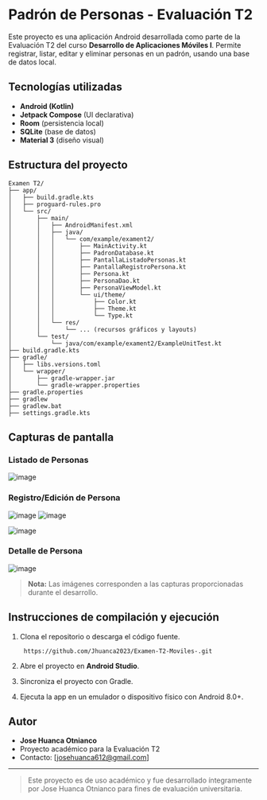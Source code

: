 # Padrón de Personas - Evaluación T2

Este proyecto es una aplicación Android desarrollada como parte de la Evaluación T2 del curso **Desarrollo de Aplicaciones Móviles I**. Permite registrar, listar, editar y eliminar personas en un padrón, usando una base de datos local.

## Tecnologías utilizadas
- **Android (Kotlin)**
- **Jetpack Compose** (UI declarativa)
- **Room** (persistencia local)
- **SQLite** (base de datos)
- **Material 3** (diseño visual)

## Estructura del proyecto

```
Examen T2/
├── app/
│   ├── build.gradle.kts
│   ├── proguard-rules.pro
│   └── src/
│       ├── main/
│       │   ├── AndroidManifest.xml
│       │   ├── java/
│       │   │   └── com/example/exament2/
│       │   │       ├── MainActivity.kt
│       │   │       ├── PadronDatabase.kt
│       │   │       ├── PantallaListadoPersonas.kt
│       │   │       ├── PantallaRegistroPersona.kt
│       │   │       ├── Persona.kt
│       │   │       ├── PersonaDao.kt
│       │   │       ├── PersonaViewModel.kt
│       │   │       └── ui/theme/
│       │   │           ├── Color.kt
│       │   │           ├── Theme.kt
│       │   │           └── Type.kt
│       │   └── res/
│       │       └── ... (recursos gráficos y layouts)
│       └── test/
│           └── java/com/example/exament2/ExampleUnitTest.kt
├── build.gradle.kts
├── gradle/
│   ├── libs.versions.toml
│   └── wrapper/
│       ├── gradle-wrapper.jar
│       └── gradle-wrapper.properties
├── gradle.properties
├── gradlew
├── gradlew.bat
├── settings.gradle.kts
```

## Capturas de pantalla

### Listado de Personas
![image](https://github.com/user-attachments/assets/8c7a761e-3fbe-4e9f-a94e-23b34053427e)


### Registro/Edición de Persona
![image](https://github.com/user-attachments/assets/59f76819-261c-42c5-a4de-8e94cf9b000f)
![image](https://github.com/user-attachments/assets/aee5570a-cf3d-4cae-acd6-cd1bc1743194)

![image](https://github.com/user-attachments/assets/b5dc81ec-5cd0-4901-8757-a4b869697329)





### Detalle de Persona
![image](https://github.com/user-attachments/assets/8de0db43-0b8c-4347-9b7b-4c03fc3b6ef9)


> **Nota:** Las imágenes corresponden a las capturas proporcionadas durante el desarrollo.

## Instrucciones de compilación y ejecución
1. Clona el repositorio o descarga el código fuente.
   
   ``` https://github.com/Jhuanca2023/Examen-T2-Moviles-.git```
  
3. Abre el proyecto en **Android Studio**.
4. Sincroniza el proyecto con Gradle.
5. Ejecuta la app en un emulador o dispositivo físico con Android 8.0+.

## Autor
- **Jose Huanca Otnianco**
- Proyecto académico para la Evaluación T2
- Contacto: [josehuanca612@gmail.com]

---

> Este proyecto es de uso académico y fue desarrollado íntegramente por Jose Huanca Otnianco para fines de evaluación universitaria. 
